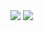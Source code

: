 <div style="text-align: left;"> <img src="https://github-readme-stats.vercel.app/api?username=M00nWol&theme=dracula&show_icons=true"
    /> <img src="https://github-readme-stats.vercel.app/api/top-langs/?username=M00nWol&layout=compact&bg_color=180,000000,&title_color=000000&text_color=000000"
      /></div> 
